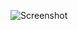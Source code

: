 ![Screenshot](https://raw.githubusercontent.com/Cryakl/Ultimate-RAT-Collection/refs/heads/main/XHacker/xHacker%201.00%20Basic%20Beta/Screenshot.png)
